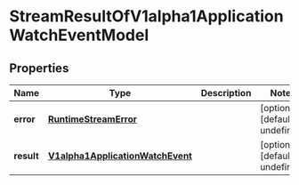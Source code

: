 # StreamResultOfV1alpha1ApplicationWatchEventModel

## Properties

Name | Type | Description | Notes
------------ | ------------- | ------------- | -------------
**error** | [**RuntimeStreamError**](RuntimeStreamError.md) |  | [optional] [default to undefined]
**result** | [**V1alpha1ApplicationWatchEvent**](V1alpha1ApplicationWatchEvent.md) |  | [optional] [default to undefined]


